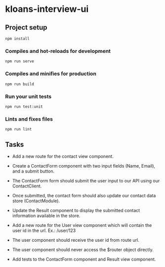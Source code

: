 # kloans-interview-ui

## Project setup
```
npm install
```

### Compiles and hot-reloads for development
```
npm run serve
```

### Compiles and minifies for production
```
npm run build
```

### Run your unit tests
```
npm run test:unit
```

### Lints and fixes files
```
npm run lint
```

## Tasks

* Add a new route for the contact view component.
* Create a ContactForm component with two input fields (Name, Email), and a submit button.
* The ContactForm form should submit the user input to our API using our ContactClient.
* Once submitted, the contact form should also update our contact data store (ContactModule).
* Update the Result component to display the submitted contact information available in the store. 

* Add a new route for the User view component which will contain the user id in the url. Ex.: /user/123
* The user component should receive the user id from route url.
* The user component should never access the $router object directly.

* Add tests to the ContactForm component and Result view component.
